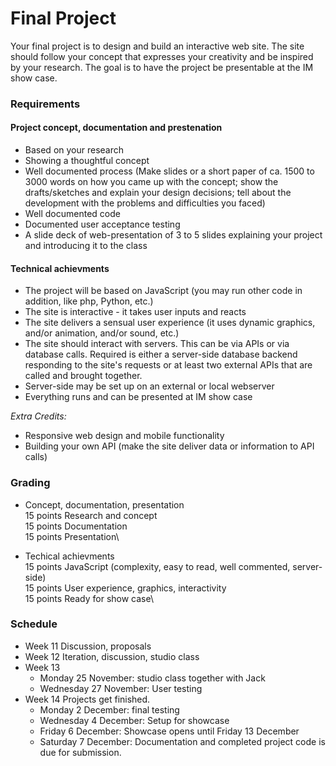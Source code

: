 # Final Project

Your final project is to design and build an interactive web site. The site should follow your concept that expresses your creativity and be inspired by your research.
The goal is to have the project be presentable at the IM show case.

### Requirements

#### Project concept, documentation and prestenation
- Based on your research
- Showing a thoughtful concept
- Well documented process (Make slides or a short paper of ca. 1500 to 3000 words on how you came up with the concept; show the drafts/sketches and explain your design decisions; tell about the development with the problems and difficulties you faced)
- Well documented code
- Documented user acceptance testing
- A slide deck of web-presentation of 3 to 5 slides explaining your project and introducing it to the class

#### Technical achievments
- The project will be based on JavaScript (you may run other code in addition, like php, Python, etc.)
- The site is interactive - it takes user inputs and reacts
- The site delivers a sensual user experience (it uses dynamic graphics, and/or animation, and/or sound, etc.)
- The site should interact with servers. This can be via APIs or via database calls. Required is either a server-side database backend responding to the site's requests or at least two external APIs that are called and brought together.
- Server-side may be set up on an external or local webserver
- Everything runs and can be presented at IM show case

*Extra Credits:*
- Responsive web design and mobile functionality
- Building your own API (make the site deliver data or information to API calls)

### Grading

- Concept, documentation, presentation\
  15 points Research and concept\
  15 points Documentation\
  15 points Presentation\ 

- Techical achievments\
  15 points JavaScript (complexity, easy to read, well commented, server-side)\
  15 points User experience, graphics, interactivity\
  15 points Ready for show case\
  
  
 ### Schedule
 - Week 11  Discussion, proposals
 - Week 12  Iteration, discussion, studio class
 - Week 13
    - Monday 25 November: studio class together with Jack
    - Wednesday 27 November: User testing
 - Week 14  Projects get finished.
    - Monday 2 December: final testing
    - Wednesday 4 December: Setup for showcase
    - Friday 6 December: Showcase opens until Friday 13 December
    - Saturday 7 December: Documentation and completed project code is due for submission.
 
